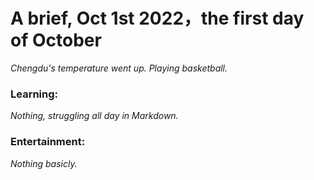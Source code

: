 # A brief, Oct 1st 2022，the first day of October

*Chengdu's temperature went up. Playing basketball.*

### Learning:
*Nothing, struggling all day in Markdown.*

### Entertainment:
*Nothing basicly.*